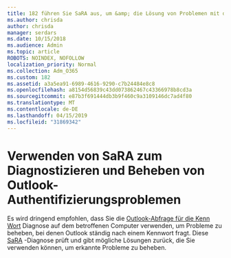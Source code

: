 ```yaml
---
title: 182 führen Sie SaRA aus, um &amp; die Lösung von Problemen mit der Outlook-Authentifizierung zu diagnostizieren
ms.author: chrisda
author: chrisda
manager: serdars
ms.date: 10/15/2018
ms.audience: Admin
ms.topic: article
ROBOTS: NOINDEX, NOFOLLOW
localization_priority: Normal
ms.collection: Adm_O365
ms.custom: 182
ms.assetid: a3a5ea91-6989-4616-9290-c7b24484e8c8
ms.openlocfilehash: a8154d56839c43dd073862467c43366978b8cd3a
ms.sourcegitcommit: e87b3f691444db3b9f460c9a3109146dc7ad4f80
ms.translationtype: MT
ms.contentlocale: de-DE
ms.lasthandoff: 04/15/2019
ms.locfileid: "31869342"
---
```

# <a name="use-sara-to-diagnose-and-resolve-outlook-authentication-issues"></a>Verwenden von SaRA zum Diagnostizieren und Beheben von Outlook-Authentifizierungsproblemen

Es wird dringend empfohlen, dass Sie die [Outlook-Abfrage für die Kenn Wort](https://aka.ms/SaRA-OutlookPwdPrompt-Alchemy) Diagnose auf dem betroffenen Computer verwenden, um Probleme zu beheben, bei denen Outlook ständig nach einem Kennwort fragt. Diese [SaRA](https://diagnostics.office.com/#/) -Diagnose prüft und gibt mögliche Lösungen zurück, die Sie verwenden können, um erkannte Probleme zu beheben.
